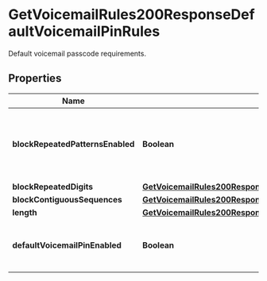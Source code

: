 

# GetVoicemailRules200ResponseDefaultVoicemailPinRules

Default voicemail passcode requirements.

## Properties

| Name | Type | Description | Notes |
|------------ | ------------- | ------------- | -------------|
|**blockRepeatedPatternsEnabled** | **Boolean** | If enabled, the passcode should not contain repeated pattern. |  |
|**blockRepeatedDigits** | [**GetVoicemailRules200ResponseDefaultVoicemailPinRulesBlockRepeatedDigits**](GetVoicemailRules200ResponseDefaultVoicemailPinRulesBlockRepeatedDigits.md) |  |  |
|**blockContiguousSequences** | [**GetVoicemailRules200ResponseDefaultVoicemailPinRulesBlockContiguousSequences**](GetVoicemailRules200ResponseDefaultVoicemailPinRulesBlockContiguousSequences.md) |  |  |
|**length** | [**GetVoicemailRules200ResponseDefaultVoicemailPinRulesLength**](GetVoicemailRules200ResponseDefaultVoicemailPinRulesLength.md) |  |  |
|**defaultVoicemailPinEnabled** | **Boolean** | If enabled, the default voicemail passcode can be set. |  |



